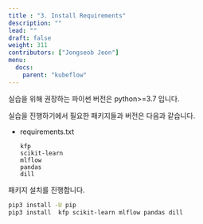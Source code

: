 ```yaml
---
title : "3. Install Requirements"
description: ""
lead: ""
draft: false
weight: 311
contributors: ["Jongseob Jeon"]
menu:
  docs:
    parent: "kubeflow"
---
```


실습을 위해 권장하는 파이썬 버전은 python>=3.7 입니다.

실습을 진행하기에서 필요한 패키지들과 버전은 다음과 같습니다.

- requirements.txt

  ```text
  kfp
  scikit-learn
  mlflow
  pandas
  dill
  ```

패키지 설치를 진행합니다.

```bash
pip3 install -U pip
pip3 install  kfp scikit-learn mlflow pandas dill
```

